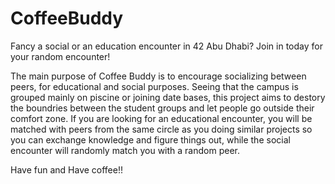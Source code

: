 # CoffeeBuddy
Fancy a social or an education encounter in 42 Abu Dhabi? Join in today for your random encounter!

The main purpose of Coffee Buddy is to encourage socializing between peers, for educational and social purposes. Seeing that the campus is grouped mainly on piscine or joining date bases, this project aims to destory the boundries between the student groups and let people go outside their comfort zone. If you are looking for an educational encounter, you will be matched with peers from the same circle as you doing similar projects so you can exchange knowledge and figure things out, while the social encounter will randomly match you with a random peer.

Have fun and Have coffee!!
